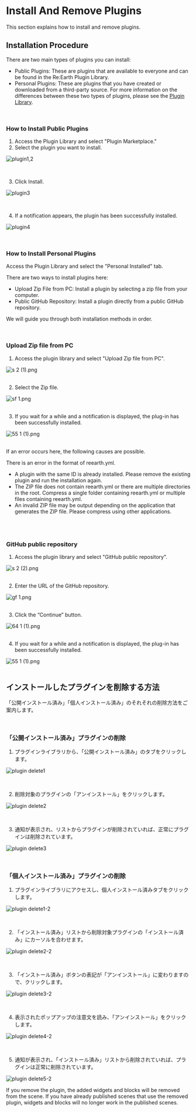# Install And Remove Plugins

This section explains how to install and remove plugins.

## Installation Procedure

There are two main types of plugins you can install:
- Public Plugins: These are plugins that are available to everyone and can be found in the Re:Earth Plugin Library.
- Personal Plugins: These are plugins that you have created or downloaded from a third-party source.
For more information on the differences between these two types of plugins, please see the [Plugin Library](https://github.com/CS-eukarya/User-Manual-English-/blob/Project/Plugin%20Library.md).
<br>

### How to Install Public Plugins

1. Access the Plugin Library and select "Plugin Marketplace."
2. Select the plugin you want to install.

![plugin1,2](https://github.com/CS-eukarya/User-Manual-English-/assets/154571156/e4c77c87-4ae9-4370-878a-c8261cd6f48b)

<br>
    
3. Click Install.

![plugin3](https://github.com/CS-eukarya/User-Manual-English-/assets/154571156/3716397d-e937-4bbd-9cb5-62529d7383cc)


<br>

4. If a notification appears, the plugin has been successfully installed.

![plugin4](https://github.com/CS-eukarya/User-Manual-English-/assets/154571156/a04cbc2a-f44d-4033-bc13-5d833d291a09)

<br>


### How to Install Personal Plugins

Access the Plugin Library and select the "Personal Installed" tab.

There are two ways to install plugins here:

- Upload Zip File from PC: Install a plugin by selecting a zip file from your computer.
- Public GitHub Repository: Install a plugin directly from a public GitHub repository.

We will guide you through both installation methods in order.

<br>

### Upload Zip file from PC

1. Access the plugin library and select "Upload Zip file from PC".

![s 2 (1).png](Install%20And%20Remove%20Plugins%20a9f2c04d2f0a49af98e19bffb4836f8d/s_2_(1).png)
<br>
<br>

2. Select the Zip file.

![sf 1.png](Install%20And%20Remove%20Plugins%20a9f2c04d2f0a49af98e19bffb4836f8d/sf_1.png)
<br>
<br>

3. If you wait for a while and a notification is displayed, the plug-in has been successfully installed.

![55 1 (1).png](Install%20And%20Remove%20Plugins%20a9f2c04d2f0a49af98e19bffb4836f8d/55_1_(1).png)
<br>
<br>

If an error occurs here, the following causes are possible.

There is an error in the format of reearth.yml.

- A plugin with the same ID is already installed. Please remove the existing plugin and run the installation again.
- The ZIP file does not contain reearth.yml or there are multiple directories in the root. Compress a single folder containing reearth.yml or multiple files containing reearth.yml.
- An invalid ZIP file may be output depending on the application that generates the ZIP file. Please compress using other applications.
<br>
<br>

### GitHub public repository

1. Access the plugin library and select "GitHub public repository".

![s 2 (2).png](Install%20And%20Remove%20Plugins%20a9f2c04d2f0a49af98e19bffb4836f8d/s_2_(2).png)
<br>
<br>

2. Enter the URL of the GitHub repository.

![gf 1.png](Install%20And%20Remove%20Plugins%20a9f2c04d2f0a49af98e19bffb4836f8d/gf_1.png)
<br>
<br>

3. Click the “Continue” button.

![64 1 (1).png](Install%20And%20Remove%20Plugins%20a9f2c04d2f0a49af98e19bffb4836f8d/64_1_(1).png)
<br>
<br>

4. If you wait for a while and a notification is displayed, the plug-in has been successfully installed.

![55 1 (1).png](Install%20And%20Remove%20Plugins%20a9f2c04d2f0a49af98e19bffb4836f8d/55_1_(1)%201.png)
<br>
<br>


## インストールしたプラグインを削除する方法

「公開インストール済み」「個人インストール済み」のそれそれの削除方法をご案内します。

<br>

### 「公開インストール済み」プラグインの削除

1. プラグインライブラリから、「公開インストール済み」のタブをクリックします。

![plugin delete1](https://github.com/CS-eukarya/User-Manual-English-/assets/154571156/f3c33305-4fa2-44b5-a67d-ef057ad30317)


<br>

2. 削除対象のプラグインの「アンインストール」をクリックします。

![plugin delete2](https://github.com/CS-eukarya/User-Manual-English-/assets/154571156/076b6ff7-a8e3-416d-9904-d24eb8d6141f)

<br>

3. 通知が表示され、リストからプラグインが削除されていれば、正常にプラグインは削除されています。

![plugin delete3](https://github.com/CS-eukarya/User-Manual-English-/assets/154571156/25fb4cc6-4bb5-4a0b-8cf1-b60373b58cac)


<br>

### 「個人インストール済み」プラグインの削除

1. プラグインライブラリにアクセスし、個人インストール済みタブをクリックします。

![plugin delete1-2](https://github.com/CS-eukarya/User-Manual-English-/assets/154571156/7f679d19-b30b-4eae-b6f1-c5fc21843154)


<br>

2. 「インストール済み」リストから削除対象プラグインの「インストール済み」にカーソルを合わせます。

![plugin delete2-2](https://github.com/CS-eukarya/User-Manual-English-/assets/154571156/78d68977-394b-4d44-8475-a466085ae892)


<br>

3. 「インストール済み」ボタンの表記が「アンインストール」に変わりますので、クリックします。

![plugin delete3-2](https://github.com/CS-eukarya/User-Manual-English-/assets/154571156/e20f4f67-8f30-4ae6-b5c1-3b8260cf873d)

<br>

4. 表示されたポップアップの注意文を読み、「アンインストール」をクリックします。

![plugin delete4-2](https://github.com/CS-eukarya/User-Manual-English-/assets/154571156/6b4bce13-9021-4e0a-b591-2a0f50459e15)

<br>

5. 通知が表示され、「インストール済み」リストから削除されていれば、プラグインは正常に削除されています。

![plugin delete5-2](https://github.com/CS-eukarya/User-Manual-English-/assets/154571156/6d8adad2-718a-4709-a644-a6c111e206e6)



If you remove the plugin, the added widgets and blocks will be removed from the scene. If you have already published scenes that use the removed plugin, widgets and blocks will no longer work in the published scenes.
